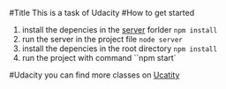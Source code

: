 #Title
This is a task of Udacity
#How to get started
1. install the depencies in the [server](https://github.com/udacity/reactnd-project-readable-starter) forlder `npm install`
2. run the server in the project file `node server`
3. install the depencies in the root directory `npm install`
4. run the project with command ``npm start`

#Udacity
you can find more classes on [Ucatity](https://cn.udacity.com/)
